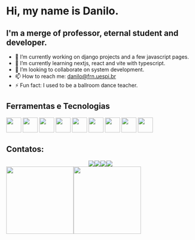 # Hi, my name is Danilo.
 
## I'm a merge of professor, eternal student and developer.

- 🔭 I’m currently working on django projects and a few javascript pages.
- 🌱 I’m currently learning nextjs, react and vite with typescript.
- 👯 I’m looking to collaborate on system development.
- 📫 How to reach me: danilo@frn.uespi.br
- ⚡ Fun fact: I used to be a ballroom dance teacher.

## Ferramentas e Tecnologias

<img width="40px" height="40px" src="https://cdn.jsdelivr.net/gh/devicons/devicon/icons/css3/css3-plain.svg" /> <img width="40px" height="40px" src="https://cdn.jsdelivr.net/gh/devicons/devicon/icons/html5/html5-original.svg" /> <img width="40px" height="40px" src="https://cdn.jsdelivr.net/gh/devicons/devicon/icons/javascript/javascript-original.svg" /> <img width="40px" height="40px" src="https://cdn.jsdelivr.net/gh/devicons/devicon/icons/typescript/typescript-original.svg" /> <img width="40px" height="40px" src="https://cdn.jsdelivr.net/gh/devicons/devicon/icons/django/django-plain.svg" /> <img width="40px" height="40px" src="https://cdn.jsdelivr.net/gh/devicons/devicon/icons/latex/latex-original.svg" /> <img width="40px" height="40px" src="https://cdn.jsdelivr.net/gh/devicons/devicon/icons/nextjs/nextjs-original.svg" /> <img width="40px" height="40px" src="https://cdn.jsdelivr.net/gh/devicons/devicon/icons/nodejs/nodejs-original.svg" /> <img width="40px" height="40px" src="https://cdn.jsdelivr.net/gh/devicons/devicon/icons/threejs/threejs-original.svg" />


## Contatos:
<center>
<div><a href="https://www.youtube.com/@danilob" target="_blank"><img src="https://img.shields.io/badge/YouTube-FF0000?style=for-the-badge&logo=youtube&logoColor=white" target="_blank"></a><a href="https://instagram.com/prof.danilob" target="_blank"><img src="https://img.shields.io/badge/-Instagram-%23E4405F?style=for-the-badge&logo=instagram&logoColor=white" target="_blank"></a><a href = "mailto:daniloborges.cg@gmail.com"><img src="https://img.shields.io/badge/Gmail-D14836?style=for-the-badge&logo=gmail&logoColor=white" target="_blank"></a><a href="https://www.linkedin.com/in/danilo-borges-20097b255/" target="_blank"><img src="https://img.shields.io/badge/-LinkedIn-%230077B5?style=for-the-badge&logo=linkedin&logoColor=white" target="_blank"></a>   </div>
</center>

<div><a href="https://github.com/danilob"><img height="180em" src="https://github-readme-stats.vercel.app/api/top-langs/?username=danilob&layout=compact&langs_count=7&theme=dracula"/><img height="180em" src="https://github-readme-stats.vercel.app/api?username=danilob&show_icons=true&theme=dracula&include_all_commits=true&count_private=true"/></div>

